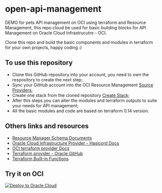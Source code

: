 # open-api-management
DEMO for pets API management on OCI using terraform and Resource Management, this repo cloud be used for basic building blocks for API Management on Oracle Cloud Infrastrucutre - OCI. 

Clone this repo and build the basic components and modules in terraform for your own projects, happy coding :)

## To use this repository
- Clone this GitHub repository into your account, you need to own the respository to create the next step;
- Sync your GitHub account into the OCI Resource Management [Source Providers](https://docs.oracle.com/en-us/iaas/Content/ResourceManager/Concepts/resourcemanager.htm#concepts__ConfigurationSourceProviderDefinition);
- Create one stack from the cloned repository [Create Stack](https://docs.oracle.com/en-us/iaas/Content/ResourceManager/Tasks/managingstacksandjobs.htm#Managing_Stacks_and_Jobs);
- After this steps you can alter the modules and terraform outputs to suite your needs for API management;
- All the basic modules and code are based on terraform 0.14 version.

## Others links and resources
- [Resource Manager Schema Documents](https://docs.oracle.com/en-us/iaas/Content/ResourceManager/Concepts/terraformconfigresourcemanager_topic-schema.htm#metaschema)
- [Oracle Cloud Infrastructure Provider - Hasicord Docs](https://registry.terraform.io/providers/hashicorp/oci/latest/docs)
- [OCI terraform provider Docs](https://docs.oracle.com/en-us/iaas/Content/API/SDKDocs/terraform.htm)
- [Terraform provider - Oracle GitHub](https://github.com/terraform-providers/terraform-provider-oci)
- [Terraform Built-in Functions](https://www.terraform.io/docs/language/functions/index.html)

## Try it on OCI
[![Deploy to Oracle Cloud](https://oci-resourcemanager-plugin.plugins.oci.oraclecloud.com/latest/deploy-to-oracle-cloud.svg)](https://cloud.oracle.com/resourcemanager/stacks/create?zipUrl=https://github.com/talemos/petstore-api-management/releases/latest)